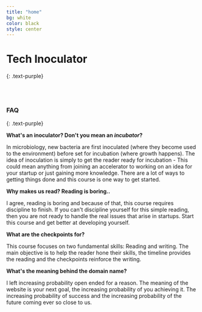 ```yaml
---
title: "home"
bg: white
color: black
style: center
---
```


# **Tech Inoculator**
{: .text-purple}

<i class="fa fa-flask fa-5x"></i>
<br></br>

### FAQ 
{: .text-purple}

**What's an inoculator? Don't you mean an *incubator*?**

In microbiology, new bacteria are first inoculated (where they become used to the environment) before set for incubation (where growth happens). The idea of inoculation is simply to get the reader ready for incubation - This could mean anything from joining an accelerator to working on an idea for your startup or just gaining more knowledge. There are a lot of ways to getting things done and this course is one way to get started.

**Why makes us read? Reading is boring..**

I agree, reading is boring and because of that, this course requires discipline to finish. If you can't discipline yourself for this simple reading, then you are not ready to handle the real issues that arise in startups. Start this course and get better at developing yourself.

**What are the checkpoints for?**

This course focuses on two fundamental skills: Reading and writing. The main objective is to help the reader hone their skills, the timeline provides the reading and the checkpoints reinforce the writing.

**What's the meaning behind the domain name?**

I left increasing probability open ended for a reason. The meaning of the website is your next goal, the increasing probability of you achieving it. The increasing probability of success and the increasing probability of the future coming ever so close to us.